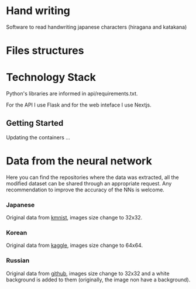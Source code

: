 # Hand writing
Software to read handwriting japanese characters (hiragana and katakana)

# Files structures

# Technology Stack
Python's libraries are informed in api/requirements.txt.

For the API I use Flask and for the web inteface I use Nextjs.
## Getting Started
Updating the containers ...


# Data from the neural network
Here you can find the repositories where the data was extracted, all the modified dataset can be shared through an appropriate request.
Any recommendation to improve the accuracy of the NNs is welcome.
### Japanese
Original data from [kmnist](https://github.com/rois-codh/kmnist), images size change to 32x32.

### Korean
Original data from [kaggle](https://www.kaggle.com/datasets/henryshippole/hangul-characters-250k), images size change to 64x64.

### Russian
Original data from [github](https://github.com/GregVial/CoMNIST), images size change to 32x32 and a white background is added to them (originally, the image non have a background).
